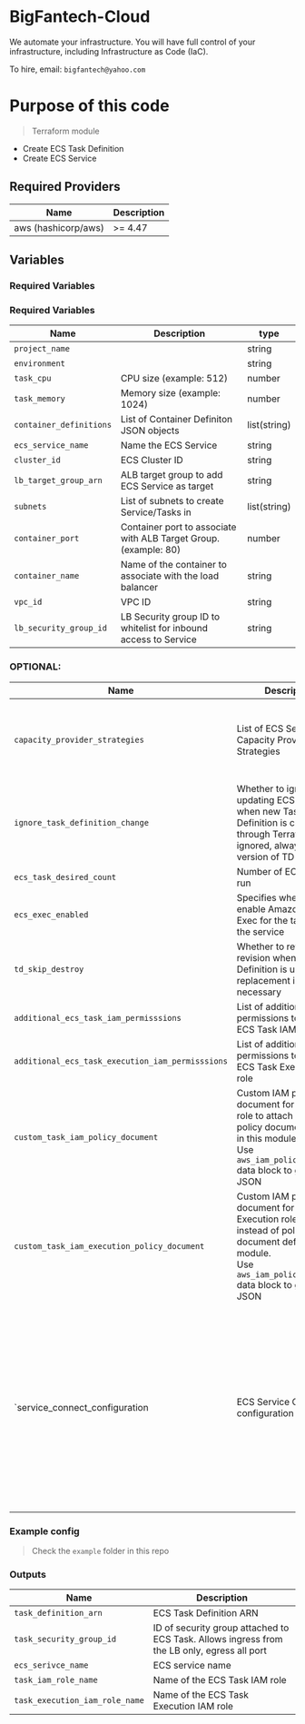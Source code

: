 # BigFantech-Cloud

We automate your infrastructure.
You will have full control of your infrastructure, including Infrastructure as Code (IaC).

To hire, email: `bigfantech@yahoo.com`

# Purpose of this code

> Terraform module

- Create ECS Task Definition
- Create ECS Service

## Required Providers

| Name                | Description |
| ------------------- | ----------- |
| aws (hashicorp/aws) | >= 4.47     |

## Variables

### Required Variables

### Required Variables

| Name                    | Description                                                      | type         |
| ----------------------- | ---------------------------------------------------------------- | ------------ |
| `project_name`          |                                                                  | string       |
| `environment`           |                                                                  | string       |
| `task_cpu`              | CPU size (example: 512)                                          | number       |
| `task_memory`           | Memory size (example: 1024)                                      | number       |
| `container_definitions` | List of Container Definiton JSON objects                         | list(string) |
| `ecs_service_name`      | Name the ECS Service                                             | string       |
| `cluster_id`            | ECS Cluster ID                                                   | string       |
| `lb_target_group_arn`   | ALB target group to add ECS Service as target                    | string       |
| `subnets`               | List of subnets to create Service/Tasks in                       | list(string) |
| `container_port`        | Container port to associate with ALB Target Group. (example: 80) | number       |
| `container_name`        | Name of the container to associate with the load balancer        | string       |
| `vpc_id`                | VPC ID                                                           | string       |
| `lb_security_group_id`  | LB Security group ID to whitelist for inbound access to Service  | string       |

### OPTIONAL:

| Name                                             | Description                                                                                                                                                                      | Type                                                                                                                                                                                                                                                                                                              | Default                                                                    |
| ------------------------------------------------ | -------------------------------------------------------------------------------------------------------------------------------------------------------------------------------- | ----------------------------------------------------------------------------------------------------------------------------------------------------------------------------------------------------------------------------------------------------------------------------------------------------------------- | -------------------------------------------------------------------------- |
| `capacity_provider_strategies`                   | List of ECS Service Capacity Provider Strategies                                                                                                                                 | list(object({<br>capacity_provider = string<br>weight = number<br>base = number<br>}))                                                                                                                                                                                                                            | [{<br>capacity_provider = "FARGATE_SPOT"<br>weight = 100<br>base = 1<br>}] |
| `ignore_task_definition_change`                  | Whether to ignore updating ECS Service when new Task Definition is created through Terraform. If not ignored, always the later version of TD is used.                            | bool                                                                                                                                                                                                                                                                                                              | false                                                                      |
| `ecs_task_desired_count`                         | Number of ECS Task to run                                                                                                                                                        | number                                                                                                                                                                                                                                                                                                            | 1                                                                          |
| `ecs_exec_enabled`                               | Specifies whether to enable Amazon ECS Exec for the tasks within the service                                                                                                     | bool                                                                                                                                                                                                                                                                                                              | true                                                                       |
| `td_skip_destroy`                                | Whether to retain the old revision when the Task Definition is updated or replacement is necessary                                                                               | bool                                                                                                                                                                                                                                                                                                              | true                                                                       |
| `additional_ecs_task_iam_permisssions`           | List of additional IAM permissions to attach to ECS Task IAM role                                                                                                                | list(string)                                                                                                                                                                                                                                                                                                      | []                                                                         |
| `additional_ecs_task_execution_iam_permisssions` | List of additional IAM permissions to attach to ECS Task Execution IAM role                                                                                                      | list(string)                                                                                                                                                                                                                                                                                                      | []                                                                         |
| `custom_task_iam_policy_document`                | Custom IAM policy document for ECS Task role to attach instead of policy document defined in this module.<br>Use `aws_iam_policy_document` data block to generate JSON           | string                                                                                                                                                                                                                                                                                                            | null                                                                       |
| `custom_task_iam_execution_policy_document`      | Custom IAM policy document for ECS Task Execution role to attach instead of policy document defined in this module.<br>Use `aws_iam_policy_document` data block to generate JSON | string                                                                                                                                                                                                                                                                                                            | null                                                                       |
| `service_connect_configuration                   | ECS Service Connect configuration                                                                                                                                                | object({<br>enabled = optional(bool)<br> namespace = optional(string)<br> services = optional(list(object({<br> port_name = string<br> discovery_name = optional(string)<br> ingress_port_override = optional(number)<br> client_alias_dns_name = optional(string)<br> client_alias_port = number<br> })))<br> }) | {}                                                                         |

### Example config

> Check the `example` folder in this repo

### Outputs

| Name                           | Description                                                                                 |
| ------------------------------ | ------------------------------------------------------------------------------------------- |
| `task_definition_arn`          | ECS Task Definition ARN                                                                     |
| `task_security_group_id`       | ID of security group attached to ECS Task. Allows ingress from the LB only, egress all port |
| `ecs_serivce_name`             | ECS service name                                                                            |
| `task_iam_role_name`           | Name of the ECS Task IAM role                                                               |
| `task_execution_iam_role_name` | Name of the ECS Task Execution IAM role                                                     |
